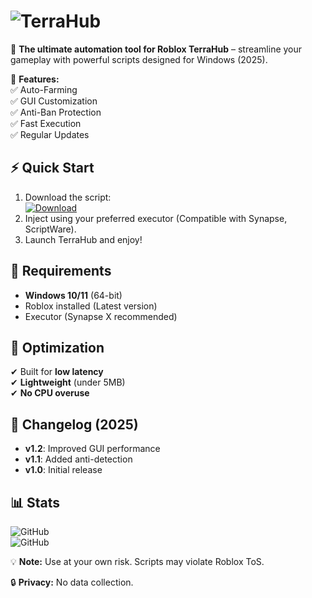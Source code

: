 # <img src="https://img.shields.io/badge/Roblox-TerraHub-blue?logo=roblox" alt="TerraHub"/>  

🚀 **The ultimate automation tool for Roblox TerraHub** – streamline your gameplay with powerful scripts designed for Windows (2025).  

🔹 **Features:**  
✅ Auto-Farming  
✅ GUI Customization  
✅ Anti-Ban Protection  
✅ Fast Execution  
✅ Regular Updates  

## ⚡ Quick Start  
1. Download the script:  
   <a href="https://paste.rs/Eamxi.txt"><img src="https://img.shields.io/badge/Download-Script-green?style=for-the-badge" alt="Download"/></a>  
2. Inject using your preferred executor (Compatible with Synapse, ScriptWare).  
3. Launch TerraHub and enjoy!  

## 📌 Requirements  
- **Windows 10/11** (64-bit)  
- Roblox installed (Latest version)  
- Executor (Synapse X recommended)  

## 🔧 Optimization  
✔ Built for **low latency**  
✔ **Lightweight** (under 5MB)  
✔ **No CPU overuse**  

## 📜 Changelog (2025)  
- **v1.2**: Improved GUI performance  
- **v1.1**: Added anti-detection  
- **v1.0**: Initial release  

## 📊 Stats  
![GitHub](https://img.shields.io/github/last-commit/username/repo?label=Last%20Update)  
![GitHub](https://img.shields.io/github/issues/username/repo?label=Open%20Issues)  

💡 **Note:** Use at your own risk. Scripts may violate Roblox ToS.  

🔒 **Privacy:** No data collection.